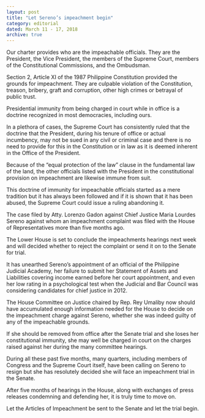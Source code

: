 ```yaml
---
layout: post
title: "Let Sereno’s impeachment begin"
category: editorial
dated: March 11 - 17, 2018
archive: true
---
```


Our charter provides who are the impeachable officials. They are the President, the Vice President, the members of the Supreme Court, members of the Constitutional Commissions, and the Ombudsman.

Section 2, Article XI of the 1987 Philippine Constitution provided the grounds for impeachment. They are culpable violation of the Constitution, treason, bribery, graft and corruption, other high crimes or betrayal of public trust. 

Presidential immunity from being charged in court while in office is a doctrine recognized in most democracies, including ours. 

In a plethora of cases, the Supreme Court has consistently ruled that the doctrine that the President, during his tenure of office or actual incumbency, may not be sued in any civil or criminal case and there is no need to provide for this in the Constitution or in law as it is deemed inherent in the Office of the President.

Because of the “equal protection of the law” clause in the fundamental law of the land, the other officials listed with the President in the constitutional provision on impeachment are likewise immune from suit.

This doctrine of immunity for impeachable officials started as a mere tradition but it has always been followed and if it is shown that it has been abused, the Supreme Court could issue a ruling abandoning it.

The case filed by Atty. Lorenzo Gadon against Chief Justice Maria Lourdes Sereno against whom an impeachment complaint was filed with the House of Representatives more than  five months ago. 

The Lower House is set to conclude the impeachments hearings next week and will decided whether to reject the complaint or send it on to the Senate for trial. 

It has unearthed Sereno’s appointment of an official of the Philippine Judicial Academy, her failure to submit her Statement of Assets and Liabilities covering income earned before her court appointment, and even her low rating in a psychological test when the Judicial and Bar Council was considering candidates for chief justice in 2012.

The House Committee on Justice chaired by Rep. Rey  Umaliby now should have accumulated enough information needed for the House to decide on the impeachment charge against Sereno, whether she was indeed guilty of  any of the impeachable grounds.

If she should be removed from office after the Senate trial and she loses her constitutional immunity, she may well be charged in court on the charges raised against her during the many committee hearings.

During all these past five months, many quarters, including members of Congress and the Supreme Court itself, have been calling on Sereno to resign but she has resolutely decided she will face an impeachment trial in the Senate. 

After five months of hearings in the House, along with exchanges of press releases condemning and defending her, it is truly time to move on.

Let the Articles of Impeachment be sent to the Senate and let the trial begin.